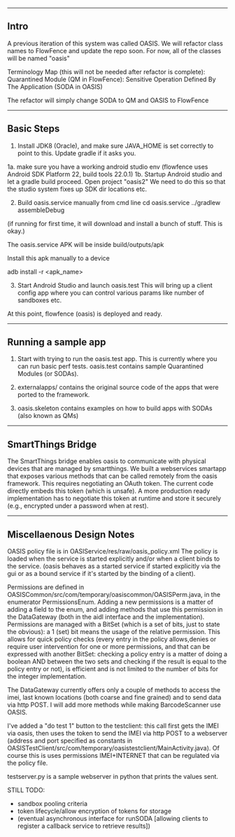 -----------
Intro
-----------
A previous iteration of this system was called OASIS. We will refactor class names to 
FlowFence and update the repo soon. For now, all of the classes will be named "oasis"

Terminology Map (this will not be needed after refactor is complete):
Quarantined Module (QM in FlowFence): Sensitive Operation Defined By The Application (SODA in OASIS)

The refactor will simply change SODA to QM and OASIS to FlowFence


-----------
Basic Steps
-----------

1. Install JDK8 (Oracle), and make sure JAVA_HOME is set correctly to point to this. Update gradle if it asks you.

1a. make sure you have a working android studio env (flowfence uses Android SDK Platform 22, build tools 22.0.1)
1b. Startup Android studio and let a gradle build proceed. Open project "oasis2"
We need to do this so that the studio system fixes up SDK dir locations etc.

2. Build oasis.service manually from cmd line
cd oasis.service
../gradlew assembleDebug

(if running for first time, it will download and install a bunch of stuff. This is okay.)

The oasis.service APK will be inside build/outputs/apk

Install this apk manually to a device

adb install -r <apk_name>

3. Start Android Studio and launch oasis.test
This will bring up a client config app where you can control various params like number of sandboxes etc.

At this point, flowfence (oasis) is deployed and ready.

--------------------
Running a sample app
--------------------
1. Start with trying to run the oasis.test app. This is currently where you can run basic perf tests.
oasis.test contains sample Quarantined Modules (or SODAs).

2. externalapps/ contains the original source code of the apps that were ported to the framework.

3. oasis.skeleton contains examples on how to build apps with SODAs (also known as QMs)

------------------
SmartThings Bridge
------------------

The SmartThings bridge enables oasis to communicate with physical devices that are managed by
smartthings. We built a webservices smartapp that exposes various methods that can be called
remotely from the oasis framework. This requires negotiating an OAuth token. The current code
directly embeds this token (which is unsafe). A more production ready implementation has to
negotiate this token at runtime and store it securely (e.g., encrypted under a password when at rest).

--------------------------
Miscellaenous Design Notes
--------------------------

OASIS policy file is in OASIService/res/raw/oasis_policy.xml
The policy is loaded when the service is started explicitly and/or when a client binds to the service. (oasis behaves as a started service if started explicitly via the gui or as a bound service if it's started by the binding of a client).

Permissions are defined in OASISCommon/src/com/temporary/oasiscommon/OASISPerm.java, in the enumerator PermissionsEnum. 
Adding a new permissions is a matter of adding a field to the enum, and adding methods that use this permission in the DataGateway (both in the aidl interface and the implementation).
Permissions are managed with a BitSet (which is a set of bits, just to state the obvious): a 1 (set) bit means the usage of the relative permission.
This allows for quick policy checks (every entry in the policy allows,denies or require user intervention for one or more permissions, and that can be expressed with another BitSet: checking a policy entry is a matter of doing a boolean AND between the two sets and checking if the result is equal to the policy entry or not), is efficient and is not limited to the number of bits for the integer implementation.

The DataGateway currently offers only a couple of methods to access the imei, last known locations (both coarse and fine grained) and to send data via http POST.
I will add more methods while making BarcodeScanner use OASIS.

I've added a "do test 1" button to the testclient: this call first gets the IMEI via oasis, then uses the token to send the IMEI via http POST to a webserver (address and port specified as constants in OASISTestClient/src/com/temporary/oasistestclient/MainActivity.java). Of course this is uses permissions IMEI+INTERNET that can be regulated via the policy file.

testserver.py is a sample webserver in python that prints the values sent.

STILL TODO:
 - sandbox pooling criteria
 - token lifecycle/allow encryption of tokens for storage
 - (eventual asynchronous interface for runSODA [allowing clients to register a callback service to retrieve results])

